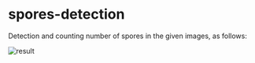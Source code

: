 # spores-detection
Detection and counting number of spores in the given images, as follows:

![result](https://user-images.githubusercontent.com/53661358/88685580-bf6bb900-d0fe-11ea-9aa1-011eb8cb6352.jpg)
